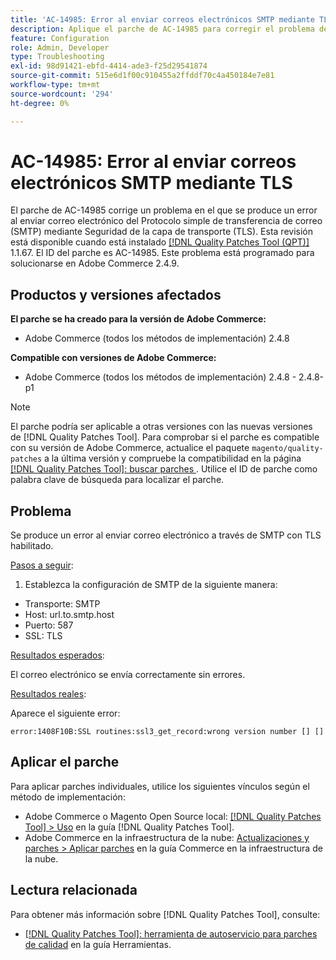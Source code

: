 ```yaml
---
title: 'AC-14985: Error al enviar correos electrónicos SMTP mediante TLS'
description: Aplique el parche de AC-14985 para corregir el problema de Adobe Commerce donde se produce un error al enviar correo electrónico del Protocolo simple de transferencia de correo (SMTP) mediante Seguridad de la capa de transporte (TLS).
feature: Configuration
role: Admin, Developer
type: Troubleshooting
exl-id: 98d91421-ebfd-4414-ade3-f25d29541874
source-git-commit: 515e6d1f00c910455a2ffddf70c4a450184e7e81
workflow-type: tm+mt
source-wordcount: '294'
ht-degree: 0%

---
```


# AC-14985: Error al enviar correos electrónicos SMTP mediante TLS

El parche de AC-14985 corrige un problema en el que se produce un error al enviar correo electrónico del Protocolo simple de transferencia de correo (SMTP) mediante Seguridad de la capa de transporte (TLS). Esta revisión está disponible cuando está instalado [[!DNL Quality Patches Tool (QPT)]](/help/tools/quality-patches-tool/quality-patches-tool-to-self-serve-quality-patches.md) 1.1.67. El ID del parche es AC-14985. Este problema está programado para solucionarse en Adobe Commerce 2.4.9.

## Productos y versiones afectados

**El parche se ha creado para la versión de Adobe Commerce:**

* Adobe Commerce (todos los métodos de implementación) 2.4.8

**Compatible con versiones de Adobe Commerce:**

* Adobe Commerce (todos los métodos de implementación) 2.4.8 - 2.4.8-p1

>[!NOTE]
>
>El parche podría ser aplicable a otras versiones con las nuevas versiones de [!DNL Quality Patches Tool]. Para comprobar si el parche es compatible con su versión de Adobe Commerce, actualice el paquete `magento/quality-patches` a la última versión y compruebe la compatibilidad en la página [[!DNL Quality Patches Tool]: buscar parches &#x200B;](https://experienceleague.adobe.com/tools/commerce-quality-patches/index.html?lang=es). Utilice el ID de parche como palabra clave de búsqueda para localizar el parche.

## Problema

Se produce un error al enviar correo electrónico a través de SMTP con TLS habilitado.

<u>Pasos a seguir</u>:

1. Establezca la configuración de SMTP de la siguiente manera:
* Transporte: SMTP
* Host: url.to.smtp.host
* Puerto: 587
* SSL: TLS

<u>Resultados esperados</u>:

El correo electrónico se envía correctamente sin errores.

<u>Resultados reales</u>:

Aparece el siguiente error:

```
error:1408F10B:SSL routines:ssl3_get_record:wrong version number [] []
```

## Aplicar el parche

Para aplicar parches individuales, utilice los siguientes vínculos según el método de implementación:

* Adobe Commerce o Magento Open Source local: [[!DNL Quality Patches Tool] > Uso](/help/tools/quality-patches-tool/usage.md) en la guía [!DNL Quality Patches Tool].
* Adobe Commerce en la infraestructura de la nube: [Actualizaciones y parches > Aplicar parches](https://experienceleague.adobe.com/docs/commerce-cloud-service/user-guide/develop/upgrade/apply-patches.html?lang=es) en la guía Commerce en la infraestructura de la nube.

## Lectura relacionada

Para obtener más información sobre [!DNL Quality Patches Tool], consulte:

* [[!DNL Quality Patches Tool]: herramienta de autoservicio para parches de calidad](/help/tools/quality-patches-tool/quality-patches-tool-to-self-serve-quality-patches.md) en la guía Herramientas.
